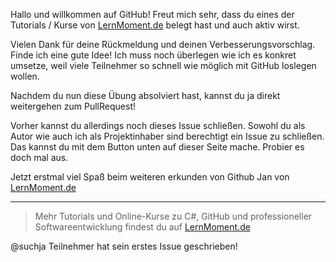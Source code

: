 Hallo und willkommen auf GitHub! Freut mich sehr, dass du eines der Tutorials / Kurse von [LernMoment.de](https://www.lernmoment.de/kurse) belegt hast und auch aktiv wirst.

Vielen Dank für deine Rückmeldung und deinen Verbesserungsvorschlag. Finde ich eine gute Idee! Ich muss noch überlegen wie ich es konkret umsetze, weil viele Teilnehmer so schnell wie möglich mit GitHub loslegen wollen.

Nachdem du nun diese Übung absolviert hast, kannst du ja direkt weitergehen zum PullRequest!

Vorher kannst du allerdings noch dieses Issue schließen. Sowohl du als Autor wie auch ich als Projektinhaber sind berechtigt ein Issue zu schließen. Das kannst du mit dem Button unten auf dieser Seite mache. Probier es doch mal aus.

Jetzt erstmal viel Spaß beim weiteren erkunden von Github
Jan von [LernMoment.de](https://www.lernmoment.de/kurse/)

---

> Mehr Tutorials und Online-Kurse zu C#, GitHub und professioneller Softwareentwicklung findest du auf [LernMoment.de](https://www.lernmoment.de/kurse/)

@suchja Teilnehmer hat sein erstes Issue geschrieben!
